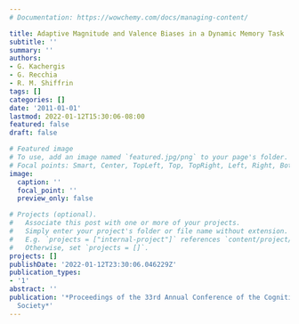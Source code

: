 ```yaml
---
# Documentation: https://wowchemy.com/docs/managing-content/

title: Adaptive Magnitude and Valence Biases in a Dynamic Memory Task
subtitle: ''
summary: ''
authors:
- G. Kachergis
- G. Recchia
- R. M. Shiffrin
tags: []
categories: []
date: '2011-01-01'
lastmod: 2022-01-12T15:30:06-08:00
featured: false
draft: false

# Featured image
# To use, add an image named `featured.jpg/png` to your page's folder.
# Focal points: Smart, Center, TopLeft, Top, TopRight, Left, Right, BottomLeft, Bottom, BottomRight.
image:
  caption: ''
  focal_point: ''
  preview_only: false

# Projects (optional).
#   Associate this post with one or more of your projects.
#   Simply enter your project's folder or file name without extension.
#   E.g. `projects = ["internal-project"]` references `content/project/deep-learning/index.md`.
#   Otherwise, set `projects = []`.
projects: []
publishDate: '2022-01-12T23:30:06.046229Z'
publication_types:
- '1'
abstract: ''
publication: '*Proceedings of the 33rd Annual Conference of the Cognitive Science
  Society*'
---
```

